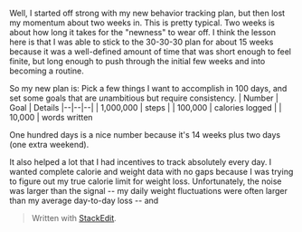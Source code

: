 Well, I started off strong with my new behavior tracking plan, but then lost my momentum about two weeks in. This is pretty typical. Two weeks is about how long it takes for the "newness" to wear off. I think the lesson here is that I was able to stick to the 30-30-30 plan for about 15 weeks because it was a well-defined amount of time that was short enough to feel finite, but long enough to push through the initial few weeks and into becoming a routine. 

So my new plan is: Pick a few things I want to accomplish in 100 days, and set some goals that are *un*ambitious but require consistency. 
| Number | Goal | Details
|--|--|--|
| 1,000,000 | steps |
| 100,000 | calories logged | 
| 10,000 | words written


One hundred days is a nice number because it's 14 weeks plus two days (one extra weekend).

It also helped a lot that I had incentives to track absolutely every day. I wanted complete calorie and weight data with no gaps because I was trying to figure out my true calorie limit for weight loss. Unfortunately, the noise was larger than the signal -- my daily weight fluctuations were often larger than my average day-to-day loss -- and 


> Written with [StackEdit](https://stackedit.io/).
<!--stackedit_data:
eyJoaXN0b3J5IjpbLTU1MzM2NjgzNiwtMTMwMzExMTI0NF19
-->